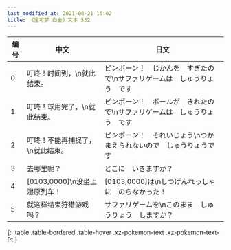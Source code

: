 ```yaml
---
last_modified_at: 2021-08-21 16:02
title: 《宝可梦 白金》文本 532
---
```

| 编号 | 中文 | 日文 |
| ---- | ---- | ---- |
| 0 | 叮咚！时间到，\n就此结束。 | ピンポーン！　じかんを　すぎたので\nサファリゲームは　しゅうりょう　です |
| 1 | 叮咚！球用完了，\n就此结束。 | ピンポーン！　ボールが　きれたので\nサファリゲームは　しゅうりょう　です |
| 2 | 叮咚！不能再捕捉了，\n就此结束。 | ピンポーン！　それいじょう\nつかまえられないので　しゅうりょうです |
| 3 | 去哪里呢？ | どこに　いきますか？ |
| 4 | [0103,0000]\n没坐上湿原列车！ | [0103,0000]は\nしつげんれっしゃに　のらなかった！ |
| 5 | 就这样结束狩猎游戏吗？ | サファリゲームを\nこのまま　しゅうりょう　しますか？ |
{: .table .table-bordered .table-hover .xz-pokemon-text .xz-pokemon-text-Pt }
